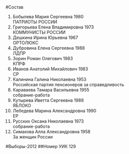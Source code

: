#Состав
1. Бобылева Мария Сергеевна 1980   
    ПАТРИОТЫ РОССИИ
2. Григорьева Елена Владимировна 1973   
    КОММУНИСТЫ РОССИИ
3. Дешкина Ирина Юрьевна 1967   
    ОРТОЛЮКС
4. Дубровина Елена Сергеевна 1988   
    ЛДПР
5. Зорин Роман Олегович 1983   
    КПРФ
6. Иванов Анатолий Михайлович 1983   
    СР
7. Калинина Галина Николаевна 1953   
    Российская партия пенсионеров за справедливость
8. Караваева Тамара Васильевна 1955   
    собрание-работа
9. Кутырева Иветта Сергеевна 1988   
    ЯБЛОКО
10. Лебедева Марина Александровна 1990   
    ЕР
11. Русских Оксана Николаевна 1973   
    собрание-работа
12. Симакова Алла Александровна 1958   
    За женщин России

#Выборы-2012
##Номер УИК
129